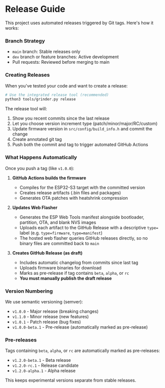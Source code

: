 # Release Guide

This project uses automated releases triggered by Git tags. Here's how it works:

### Branch Strategy
- `main` branch: Stable releases only
- `dev` branch or feature branches: Active development
- Pull requests: Reviewed before merging to main

### Creating Releases

When you've tested your code and want to create a release:

```bash
# Use the integrated release tool (recommended)
python3 tools/grinder.py release
```

The release tool will:
1. Show you recent commits since the last release
2. Let you choose version increment type (patch/minor/major/RC/custom)
3. Update firmware version in `src/config/build_info.h` and commit the change
4. Create annotated git tag
5. Push both the commit and tag to trigger automated GitHub Actions


### What Happens Automatically

Once you push a tag (like `v1.0.0`):

1. **GitHub Actions builds the firmware**
   - Compiles for the ESP32-S3 target with the committed version
   - Creates release artifacts (.bin files and packages)
   - Generates OTA patches with heatshrink compression

2. **Updates Web Flasher**
   - Generates the ESP Web Tools manifest alongside bootloader, partition, OTA, and blank NVS images
   - Uploads each artifact to the GitHub Release with a descriptive `type=` label (e.g. `type=firmware`, `type=manifest`)
   - The hosted web flasher queries GitHub releases directly, so no binary files are committed back to `main`

3. **Creates GitHub Release (as draft)**
   - Includes automatic changelog from commits since last tag
   - Uploads firmware binaries for download
   - Marks as pre-release if tag contains `beta`, `alpha`, or `rc`
   - **You must manually publish the draft release**

### Version Numbering

We use semantic versioning (semver):
- `v1.0.0` - Major release (breaking changes)
- `v1.1.0` - Minor release (new features)
- `v1.0.1` - Patch release (bug fixes)
- `v1.0.0-beta.1` - Pre-release (automatically marked as pre-release)

### Pre-releases

Tags containing `beta`, `alpha`, or `rc` are automatically marked as pre-releases:
- `v1.2.0-beta.1` - Beta release
- `v1.2.0-rc.1` - Release candidate
- `v1.2.0-alpha.1` - Alpha release

This keeps experimental versions separate from stable releases.
